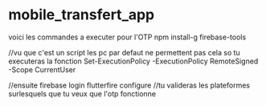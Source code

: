 # mobile_transfert_app
 voici les commandes a executer pour l'OTP
 npm install-g firebase-tools

 //vu que c'est un script les pc par defaut ne permettent pas cela so tu executeras la fonction 
Set-ExecutionPolicy -ExecutionPolicy RemoteSigned -Scope CurrentUser

//ensuite 
firebase login
flutterfire configure //tu valideras les plateformes surlesquels que tu veux que l'otp fonctionne
